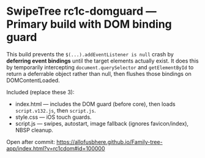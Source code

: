 # SwipeTree rc1c-domguard — Primary build with DOM binding guard

This build prevents the `$(...).addEventListener is null` crash by **deferring event bindings**
until the target elements actually exist. It does this by temporarily intercepting
`document.querySelector` and `getElementById` to return a deferrable object rather than null,
then flushes those bindings on DOMContentLoaded.

Included (replace these 3):
- index.html — includes the DOM guard (before core), then loads `script.v132.js`, then `script.js`.
- style.css — iOS touch guards.
- script.js — swipes, autostart, image fallback (ignores favicon/index), NBSP cleanup.

Open after commit:
https://allofusbhere.github.io/Family-tree-app/index.html?v=rc1cdom#id=100000